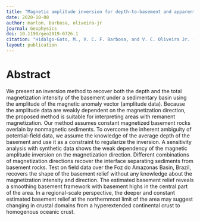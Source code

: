 ```yaml
---
title: "Magnetic amplitude inversion for depth-to-basement and apparent magnetization-intensity estimates"
date: 2020-10-08
author: marlon, barbosa, oliveira-jr
journal: Geophysics
doi: 10.1190/geo2019-0726.1
citation: "Hidalgo-Gato, M., V. C. F. Barbosa, and V. C. Oliveira Jr. (2020), Magnetic amplitude inversion for depth-to-basement and apparent magnetization-intensity estimates, Geophysics, 86(1), 1-49, doi:10.1190/geo2019-0726.1"
layout: publication
---
```


# Abstract

We present an inversion method to recover both the depth and the total magnetization intensity of the basement under a sedimentary basin using the amplitude of the magnetic anomaly vector (amplitude data). Because the amplitude data are weakly dependent on the magnetization direction, the proposed method is suitable for interpreting areas with remanent magnetization. Our method assumes constant magnetized basement rocks overlain by nonmagnetic sediments. To overcome the inherent ambiguity of potential-field data, we assume the knowledge of the average depth of the basement and use it as a constraint to regularize the inversion. A sensitivity analysis with synthetic data shows the weak dependency of the magnetic amplitude inversion on the magnetization direction. Different combinations of magnetization directions recover the interface separating sediments from basement rocks. Test on field data over the Foz do Amazonas Basin, Brazil, recovers the shape of the basement relief without any knowledge about the magnetization intensity and direction. The estimated basement relief reveals a smoothing basement framework with basement highs in the central part of the area. In a regional-scale perspective, the deeper and constant estimated basement relief at the northernmost limit of the area may suggest changing in crustal domains from a hyperextended continental crust to homogenous oceanic crust.
